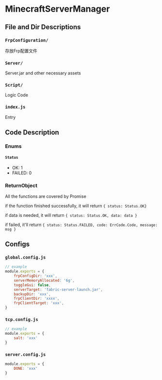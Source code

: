 # MinecraftServerManager

## File and Dir Descriptions
### `FrpConfiguration/`
存放Frp配置文件
### `Server/`
Server.jar and other necessary assets
### `Script/`
Logic Code
### `index.js`
Entry

## Code Description
### Enums
#### `Status`
- OK: 1
- FAILED: 0
### ReturnObject
All the functions are covered by Promise

if the function finished successfully, it will return
`{ status: Status.OK}`

if data is needed, it will return 
`{ status: Status.OK, data: data }`

if failed, it'll return 
`{ status: Status.FAILED, code: ErrCode.Code, message: msg }`

## Configs
### `global.config.js`
```js
// example
module.exports = {
    frpConfigDir: 'xxx',
    serverMemoryAllocated: '6g',
    toggleGui: false,
    serverTarget: 'fabric-server-launch.jar',
    backupDir: 'xxx',
    frpClientDir: 'xxxx',
    frpClientTarget: 'xxx',
}

```
### `tcp.config.js`
```js
// example
module.exports = {
    salt: 'xxx'
}
```
### `server.config.js`
```js
module.exports = {
    DONE: 'xxx'
}
```

## 
